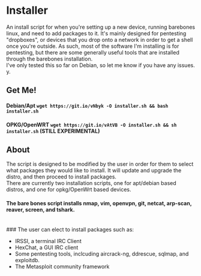 # Installer
An install script for when you're setting up a new device, running barebones linux, and need to add packages to it. It's mainly designed for pentesting "dropboxes", or devices that you drop onto a network in order to get a shell once you're outside. As such, most of the software I'm installing is for pentesting, but there are some generally useful tools that are installed through the barebones installation.   
I've only tested this so far on Debian, so let me know if you have any issues. 
y. 
## Get Me!
#### Debian/Apt `wget https://git.io/vNbyk -O installer.sh && bash installer.sh`
#### OPKG/OpenWRT `wget https://git.io/vAtVB -O installer.sh && sh installer.sh` (STILL EXPERIMENTAL) 
## About

The script is designed to be modified by the user in order for them to select what packages they would like to install. It will update and upgrade the distro, and then proceed to install packages.   
There are currently two installation scripts, one for apt/debian based distros, and one for opkg/OpenWrt based devices. 

#### The bare bones script installs nmap, vim, openvpn, git, netcat, arp-scan, reaver, screen, and tshark.
<br> 
### The user can elect to install packages such as:

 * IRSSI, a terminal IRC Client  
 * HexChat, a GUI IRC client  
 * Some pentesting tools, inclcuding aircrack-ng, ddrescue, sqlmap, and exploitdb.
 * The Metasploit community framework  

